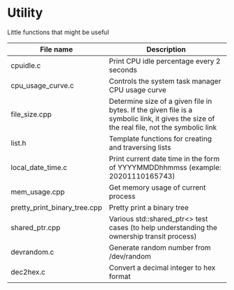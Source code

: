 # Utility
Little functions that might be useful

File name | Description
---------|---------------
cpuidle.c | Print CPU idle percentage every 2 seconds
cpu_usage_curve.c | Controls the system task manager CPU usage curve
file_size.cpp | Determine size of a given file in bytes. If the given file is a symbolic link, it gives the size of the real file, not the symbolic link
list.h | Template functions for creating and traversing lists
local_date_time.c | Print current date time in the form of YYYYMMDDhhmmss (example: 20201110165743)
mem_usage.cpp | Get memory usage of current process
pretty_print_binary_tree.cpp | Pretty print a binary tree
shared_ptr.cpp | Various std::shared_ptr<> test cases (to help understanding the ownership transit process)
devrandom.c | Generate random number from /dev/random
dec2hex.c | Convert a decimal integer to hex format
